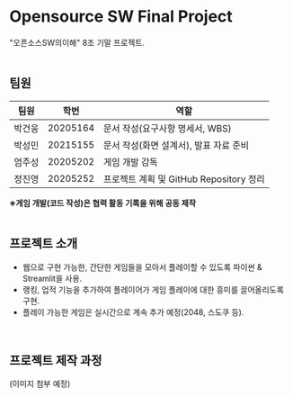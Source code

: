 # Opensource SW Final Project
"오픈소스SW의이해" 8조 기말 프로젝트.
<br><br>



## 팀원
팀원 | 학번 | 역할
---- | ---- | ----
박건웅 | 20205164 | 문서 작성(요구사항 명세서, WBS)
박성민 | 20215155 | 문서 작성(화면 설계서), 발표 자료 준비
엄주성 | 20205202 | 게임 개발 감독
정진영 | 20205252 | 프로젝트 계획 및 GitHub Repository 정리

**※게임 개발(코드 작성)은 협력 활동 기록을 위해 공동 제작**
<br><br>



## 프로젝트 소개
- 웹으로 구현 가능한, 간단한 게임들을 모아서 플레이할 수 있도록 파이썬 & Streamlit을 사용.
- 랭킹, 업적 기능을 추가하여 플레이어가 게임 플레이에 대한 흥미를 끌어올리도록 구현.
- 플레이 가능한 게임은 실시간으로 계속 추가 예정(2048, 스도쿠 등).
<br>



## 프로젝트 제작 과정
(이미지 첨부 예정)
